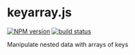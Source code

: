keyarray.js
===========

[![NPM version](https://img.shields.io/npm/v/keyarray.svg)](https://www.npmjs.com/package/keyarray)
[![build status](https://img.shields.io/travis/kemitchell/keyarray.js.svg)](http://travis-ci.org/kemitchell/keyarray.js)

Manipulate nested data with arrays of keys
